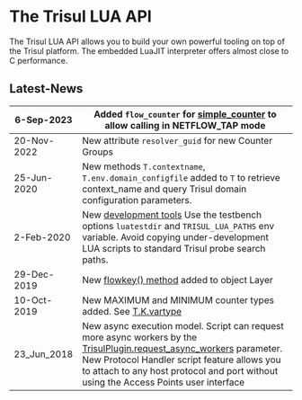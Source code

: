 # The Trisul LUA API

The Trisul LUA API allows you to build your own powerful tooling on top of the Trisul platform. The embedded LuaJIT interpreter offers almost close to C performance.

## Latest-News

| 6-Sep-2023  | Added `flow_counter` for [simple_counter](/docs/lua/simple_counter) to allow calling in NETFLOW_TAP mode                                                                                                                                                                                |
| ----------- | ------------------------------------------------------------------------------------------------------------------------------------------------------------------------------------------------------------------------------------------------------------------------------------------------------------------- |
| 20-Nov-2022 | New attribute `resolver_guid` for new Counter Groups                                                                                                                                                                                                                                                                |
| 25-Jun-2020 | New methods `T.contextname`, `T.env.domain_configfile` added to `T` to retrieve context_name and query Trisul domain configuration parameters.                                                                                                                                                                      |
| 2-Feb-2020  | New [development tools](/docs/lua/debugger) Use the testbench options `luatestdir` and `TRISUL_LUA_PATHS` env variable. Avoid copying under-development LUA scripts to standard Trisul probe search paths.                                                                                                     |
| 29-Dec-2019 | New [flowkey() method](/docs/lua/obj_layer) added to object Layer                                                                                                                                                                                                                           |
| 10-Oct-2019 | New MAXIMUM and MINIMUM counter types added. See [T.K.vartype](/docs/lua/obj_globalt#constants-tkvartype)                                                                                                                                                                                     |
| 23_Jun_2018 | New async execution model. Script can request more async workers by the [TrisulPlugin.request_async_workers](/docs/lua/basics#structure-of-a-lua--script) parameter. New Protocol Handler script feature allows you to attach to any host protocol and port without using the Access Points user interface |
